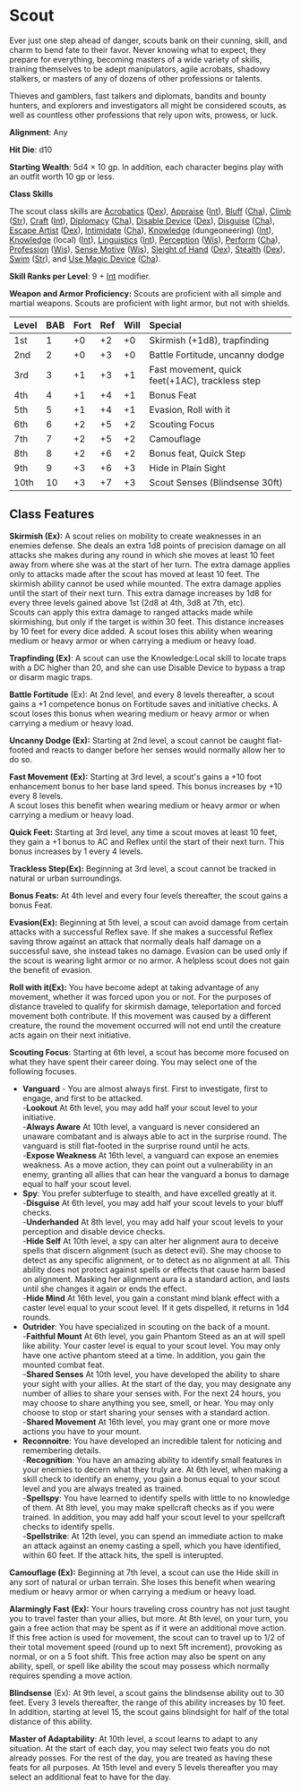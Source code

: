 # Scout

Ever just one step ahead of danger, scouts bank on their cunning, skill, and charm to bend fate to their favor. Never knowing what to expect, they prepare for everything, becoming masters of a wide variety of skills, training themselves to be adept manipulators, agile acrobats, shadowy stalkers, or masters of any of dozens of other professions or talents.

Thieves and gamblers, fast talkers and diplomats, bandits and bounty hunters, and explorers and investigators all might be considered scouts, as well as countless other professions that rely upon wits, prowess, or luck.

**Alignment**: Any

**Hit Die**: d10

**Starting Wealth**: 5d4 × 10 gp.  In addition, each character begins play with an outfit worth 10 gp or less.

**Class Skills**

The scout class skills are [Acrobatics](https://www.d20pfsrd.com/skills/acrobatics) ([Dex](https://www.d20pfsrd.com/basics-ability-scores/ability-scores#TOC-Dexterity-Dex-)), [Appraise](https://www.d20pfsrd.com/skills/appraise) ([Int](https://www.d20pfsrd.com/basics-ability-scores/ability-scores#TOC-Intelligence-Int-)), [Bluff](https://www.d20pfsrd.com/skills/bluff) ([Cha](https://www.d20pfsrd.com/basics-ability-scores/ability-scores#TOC-Charisma-Cha-)), [Climb](https://www.d20pfsrd.com/skills/climb) ([Str](https://www.d20pfsrd.com/basics-ability-scores/ability-scores#TOC-Strength-Str-)), [Craft](https://www.d20pfsrd.com/skills/craft) ([Int](https://www.d20pfsrd.com/basics-ability-scores/ability-scores#TOC-Intelligence-Int-)), [Diplomacy](https://www.d20pfsrd.com/skills/diplomacy) ([Cha](https://www.d20pfsrd.com/basics-ability-scores/ability-scores#TOC-Charisma-Cha-)), [Disable Device](https://www.d20pfsrd.com/skills/disable-device) ([Dex](https://www.d20pfsrd.com/basics-ability-scores/ability-scores#TOC-Dexterity-Dex-)), [Disguise](https://www.d20pfsrd.com/skills/disguise) ([Cha](https://www.d20pfsrd.com/basics-ability-scores/ability-scores#TOC-Charisma-Cha-)), [Escape Artist](https://www.d20pfsrd.com/skills/escape-artist) ([Dex](https://www.d20pfsrd.com/basics-ability-scores/ability-scores#TOC-Dexterity-Dex-)), [Intimidate](https://www.d20pfsrd.com/skills/intimidate) ([Cha](https://www.d20pfsrd.com/basics-ability-scores/ability-scores#TOC-Charisma-Cha-)), [Knowledge](https://www.d20pfsrd.com/skills/knowledge) (dungeoneering) ([Int](https://www.d20pfsrd.com/basics-ability-scores/ability-scores#TOC-Intelligence-Int-)), [Knowledge](https://www.d20pfsrd.com/skills/knowledge) (local) ([Int](https://www.d20pfsrd.com/basics-ability-scores/ability-scores#TOC-Intelligence-Int-)), [Linguistics](https://www.d20pfsrd.com/skills/linguistics) ([Int](https://www.d20pfsrd.com/basics-ability-scores/ability-scores#TOC-Intelligence-Int-)), [Perception](https://www.d20pfsrd.com/skills/perception) ([Wis](https://www.d20pfsrd.com/basics-ability-scores/ability-scores#TOC-Wisdom-Wis-)), [Perform](https://www.d20pfsrd.com/skills/perform) ([Cha](https://www.d20pfsrd.com/basics-ability-scores/ability-scores#TOC-Charisma-Cha-)), [Profession](https://www.d20pfsrd.com/skills/profession) ([Wis](https://www.d20pfsrd.com/basics-ability-scores/ability-scores#TOC-Wisdom-Wis-)), [Sense Motive](https://www.d20pfsrd.com/skills/sense-motive) ([Wis](https://www.d20pfsrd.com/basics-ability-scores/ability-scores#TOC-Wisdom-Wis-)), [Sleight of Hand](https://www.d20pfsrd.com/skills/sleight-of-hand) ([Dex](https://www.d20pfsrd.com/basics-ability-scores/ability-scores#TOC-Dexterity-Dex-)), [Stealth](https://www.d20pfsrd.com/skills/stealth) ([Dex](https://www.d20pfsrd.com/basics-ability-scores/ability-scores#TOC-Dexterity-Dex-)), [Swim](https://www.d20pfsrd.com/skills/swim) ([Str](https://www.d20pfsrd.com/basics-ability-scores/ability-scores#TOC-Strength-Str-)), and [Use Magic Device](https://www.d20pfsrd.com/skills/use-magic-device) ([Cha](https://www.d20pfsrd.com/basics-ability-scores/ability-scores#TOC-Charisma-Cha-)).

**Skill Ranks per Level**: 9 + [Int](https://www.d20pfsrd.com/basics-ability-scores/ability-scores#TOC-Intelligence-Int-) modifier.

**Weapon and Armor Proficiency:** Scouts are proficient with all simple and martial weapons. Scouts are proficient with light armor, but not with shields.

|**Level**|**BAB**|**Fort**|**Ref**|**Will**|**Special**|
| :- | :- | :- | :- | :- | :- |
|1st|1|+0|+2|+0|Skirmish (+1d8), trapfinding|
|2nd|2|+0|+3|+0|Battle Fortitude, uncanny dodge|
|3rd|3|+1|+3|+1|Fast movement, quick feet(+1AC), trackless step|
|4th|4|+1|+4|+1|Bonus Feat|
|5th|5|+1|+4|+1|Evasion, Roll with it|
|6th|6|+2|+5|+2|Scouting Focus|
|7th|7|+2|+5|+2|Camouflage|
|8th|8|+2|+6|+2|Bonus feat, Quick Step|
|9th|9|+3|+6|+3|Hide in Plain Sight|
|10th|10|+3|+7|+3|Scout Senses (Blindsense 30ft)|

## Class Features

**Skirmish (Ex):** A scout relies on mobility to create weaknesses in an enemies defense. She deals an extra 1d8 points of precision damage on all attacks she makes during any round in which she moves at least 10 feet away from where she was at the start of her turn. The extra damage applies only to attacks made after the scout has moved at least 10 feet. The skirmish ability cannot be used while mounted. The extra damage applies until the start of their next turn. 
This extra damage increases by 1d8 for every three levels gained above 1st (2d8 at 4th, 3d8 at 7th, etc).<br/>
Scouts can apply this extra damage to ranged attacks made while skirmishing, but only if the target is within 30 feet.  This distance increases by 10 feet for every dice added.
A scout loses this ability when wearing medium or heavy armor or when carrying a medium or heavy load.

**Trapfinding (Ex)**: A scout can use the Knowledge:Local skill to locate traps with a DC higher than 20, and she can use Disable Device to bypass a trap or disarm magic traps. 

**Battle Fortitude** (Ex): At 2nd level, and every 8 levels thereafter, a scout gains a +1 competence bonus on Fortitude saves and initiative checks.  A scout loses this bonus when wearing medium or heavy armor or when carrying a medium or heavy load.

**Uncanny Dodge (Ex):** Starting at 2nd level, a scout cannot be caught flat-footed and reacts to danger before her senses would normally allow her to do so.

**Fast Movement (Ex):** Starting at 3rd level, a scout's gains a +10 foot enhancement bonus to her base land speed.  This bonus increases by +10 every 8 levels.<br/>
A scout loses this benefit when wearing medium or heavy armor or when carrying a medium or heavy load.

**Quick Feet:**  Starting at 3rd level, any time a scout moves at least 10 feet, they gain a +1 bonus to AC and Reflex until the start of their next turn. This bonus increases by 1 every 4 levels. 

**Trackless Step(Ex):** Beginning at 3rd level, a scout cannot be tracked in natural or urban surroundings.

**Bonus Feats:** At 4th level and every four levels thereafter, the scout gains a bonus Feat. 

**Evasion(Ex):** Beginning at 5th level, a scout can avoid damage from certain attacks with a successful Reflex save. If she makes a successful Reflex saving throw against an attack that normally deals half damage on a successful save, she instead takes no damage. Evasion can be used only if the scout is wearing light armor or no armor. A helpless scout does not gain the benefit of evasion.

**Roll with it(Ex):**  You have become adept at taking advantage of any movement, whether it was forced upon you or not.   For the purposes of distance traveled to qualify for skirmish damage, teleportation and forced movement both contribute.  If this movement was caused by a different creature, the round the movement occurred will not end until the creature acts again on their next initiative.

**Scouting Focus**: Starting at 6th level, a scout has become more focused on what they have spent their career doing.  You may select one of the following focuses.
* **Vanguard** - You are almost always first.  First to investigate, first to engage, and first to be attacked.<br/>
-**Lookout** At 6th level, you may add half your scout level to your initiative.<br/>
-**Always Aware** At 10th level, a vanguard is never considered an unaware combatant and is always able to act in the surprise round. The vanguard is still flat-footed in the surprise round until he acts.<br/>
-**Expose Weakness** At 16th level, a vanguard can expose an enemies weakness.  As a move action, they can point out a vulnerability in an enemy, granting all allies that can hear the vanguard a bonus to damage equal to half your scout level.<br/>
* **Spy**: You prefer subterfuge to stealth, and have excelled greatly at it. <br/>
-**Disguise** At 6th level, you may add half your scout levels to your bluff checks.<br/>
-**Underhanded** At 8th level, you may add half your scout levels to your perception and disable device checks.<br/>
-**Hide Self** At 10th level, a spy can alter her alignment aura to deceive spells that discern alignment (such as detect evil). She may choose to detect as any specific alignment, or to detect as no alignment at all. This ability does not protect against spells or effects that cause harm based on alignment. Masking her alignment aura is a standard action, and lasts until she changes it again or ends the effect.<br/>
-**Hide Mind** At 16th level, you gain a constant mind blank effect with a caster level equal to your scout level.  If it gets dispelled, it returns in 1d4 rounds.<br/>
* **Outrider**: You have specialized in scouting on the back of a mount.<br/>
-**Faithful Mount**  At 6th level, you gain Phantom Steed as an at will spell like ability.  Your caster level is equal to your scout level.  You may only have one active phantom steed at a time.  In addition, you gain the mounted combat feat.<br/>
-**Shared Senses** At 10th level, you have developed the ability to share your sight with your allies.  At the start of the day, you may designate any number of allies to share your senses with.  For the next 24 hours, you may choose to share anything you see, smell, or hear.  You may only choose to stop or start sharing your senses with a standard action.<br/>
-**Shared Movement** At 16th level, you may grant one or more move actions you have to your mount.<br/>
* **Reconnoitre**: You have developed an incredible talent for noticing and remembering details. <br/>
-**Recognition**: You have an amazing ability to identify small features in your enemies to decern what they truly are.  At 6th level, when making a skill check to identify an enemy, you gain a bonus equal to your scout level and you are always treated as trained.<br/>
-**Spellspy**: You have learned to identify spells with little to no knowledge of them.  At 8th level, you may make spellcraft checks as if you were trained.  In addition, you may add half your scout level to your spellcraft checks to identify spells.<br/>
-**Spellstrike**: At 12th level, you can spend an immediate action to make an attack against an enemy casting a spell, which you have identified, within 60 feet.  If the attack hits, the spell is interupted. <br/>

**Camouflage (Ex):** Beginning at 7th level, a scout can use the Hide skill in any sort of natural or urban terrain.  She loses this benefit when wearing medium or heavy armor or when carrying a medium or heavy load.

**Alarmingly Fast (Ex):**  Your hours traveling cross country has not just taught you to travel faster than your allies, but more.  At 8th level, on your turn, you gain a free action that may be spent as if it were an additional move action.  If this free action is used for movement, the scout can to travel up to 1/2 of their total movement speed (round up to next 5ft increment), provoking as normal, or on a 5 foot shift.  This free action may also be spent on any ability, spell, or spell like ability the scout may possess which normally requires spending a move action.

**Blindsense** (Ex): At 9th level, a scout gains the blindsense ability out to 30 feet.   Every 3 levels thereafter, the range of this ability increases by 10 feet.
In addition, starting at level 15, the scout gains blindsight for half of the total distance of this ability.

**Master of Adaptability**:  At 10th level, a scout learns to adapt to any situation.  At the start of each day, you may select two feats you do not already posses.  For the rest of the day, you are treated as having these feats for all purposes.  At 15th level and every 5 levels thereafter you may select an additional feat to have for the day.
